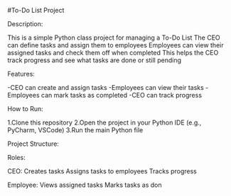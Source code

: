 #To-Do List Project

Description:

This is a simple Python class project for managing a To-Do List 
The CEO can define tasks and assign them to employees
Employees can view their assigned tasks and check them off when completed
This helps the CEO track progress and see what tasks are done or still pending


 Features:
 
-CEO can create and assign tasks
-Employees can view their tasks
-Employees can mark tasks as completed
-CEO can track progress

How to Run:

1.Clone this repository
2.Open the project in your Python IDE (e.g., PyCharm, VSCode)
3.Run the main Python file


Project Structure:








 Roles:

CEO:
Creates tasks
Assigns tasks to employees
Tracks progress

Employee:
Views assigned tasks
Marks tasks as don
 